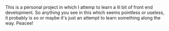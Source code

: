 This is a personal project in which I attemp to learn a lil bit of front end development. So anything you see in this which seems pointless or useless, it probably is so or maybe it's just an attempt to learn something along the way. Peacee!
